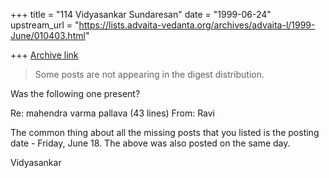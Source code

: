 +++
title = "114 Vidyasankar Sundaresan"
date = "1999-06-24"
upstream_url = "https://lists.advaita-vedanta.org/archives/advaita-l/1999-June/010403.html"

+++
[Archive link](https://lists.advaita-vedanta.org/archives/advaita-l/1999-June/010403.html)

>Some posts are not appearing in the digest distribution.
>

Was the following one present?

Re: mahendra varma pallava (43 lines)
    From: Ravi <miinalochanii at YAHOO.COM>

The common thing about all the missing posts that you listed is the posting
date - Friday, June 18. The above was also posted on the same day.

Vidyasankar

